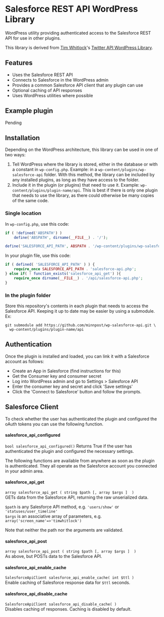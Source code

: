 # Salesforce REST API WordPress Library
 WordPress utility providing authenticated access to the Salesforce REST API for use in other plugins.

 This library is derived from [Tim Whitlock](https://github.com/timwhitlock)'s [Twitter API WordPress Library](https://github.com/timwhitlock/wp-twitter-api).

## Features

- Uses the Salesforce REST API
- Connects to Salesforce in the WordPress admin
- Provides a common Salesforce API client that any plugin can use
- Optional caching of API responses
- Uses WordPress utilities where possible

## Example plugin

Pending

## Installation

Depending on the WordPress architecture, this library can be used in one of two ways:

1. Tell WordPress where the library is stored, either in the database or with a constant in `wp-config.php`. Example: in a `wp-content/plugins/wp-salesforce-api` folder. With this method, the library can be included by any installed plugins, as long as they have access to the folder.
2. Include it in the plugin (or plugins) that need to use it. Example: `wp-content/plugins/plugin-name/api`. This is best if there is only one plugin that needs to use the library, as there could otherwise be many copies of the same code.

### Single location

In `wp-config.php`, use this code:

```php
if ( !defined('ABSPATH') )
    define('ABSPATH', dirname(__FILE__) . '/');

define('SALESFORCE_API_PATH', ABSPATH . '/wp-content/plugins/wp-salesforce-api/');
```

In your plugin file, use this code:

```php
if ( defined( 'SALESFORCE_API_PATH' ) ) {
    require_once SALESFORCE_API_PATH . 'salesforce-api.php';
} else if( ! function_exists('salesforce_api_get') ){
    require_once dirname(__FILE__) . '/api/salesforce-api.php';
}
```

### In the plugin folder

Store this repository's contents in each plugin that needs to access the Salesforce API. Keeping it up to date may be easier by using a submodule. Ex:

    git submodule add https://github.com/minnpost/wp-salesforce-api.git \
      wp-content/plugins/plugin-name/api

## Authentication

Once the plugin is installed and loaded, you can link it with a Salesforce account as follows:

- Create an App in Salesforce (find instructions for this)
- Get the Consumer key and consumer secret
- Log into WordPress admin and go to Settings > Salesforce API
- Enter the consumer key and secret and click 'Save settings'
- Click the 'Connect to Salesforce' button and follow the prompts.

## Salesforce Client

To check whether the user has authenticated the plugin and configured the oAuth tokens you can use the following function.

#### salesforce_api_configured

`bool salesforce_api_configured()` Returns True if the user has authenticated the plugin and configured the necessary settings.

The following functions are available from anywhere as soon as the plugin is authenticated. They all operate as the Salesforce account you connected in your admin area.

#### salesforce_api_get
`array salesforce_api_get ( string $path [, array $args ]  )`  
GETs data from the Salesforce API, returning the raw unserialized data.

`$path` is any Salesforce API method, e.g. `'users/show'` or `'statuses/user_timeline'`  
`$args` is an associative array of parameters, e.g. `array('screen_name'=>'timwhitlock')`

Note that neither the path nor the arguments are validated.

#### salesforce_api_post
`array salesforce_api_post ( string $path [, array $args ]  )`  
As above, but POSTs data to the Salesforce API.

#### salesforce_api_enable_cache
`SalesforceApiClient salesforce_api_enable_cache( int $ttl )`  
Enable caching of Salesforce response data for `$ttl` seconds.

#### salesforce_api_disable_cache
`SalesforceApiClient salesforce_api_disable_cache( )`  
Disables caching of responses. Caching is disabled by default.